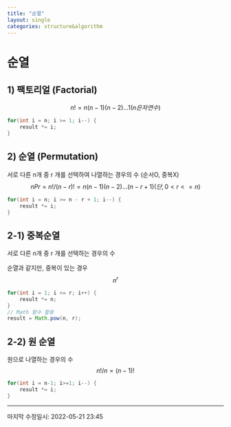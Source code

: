 ```yaml
---
title: "순열"
layout: single
categories: structure&algorithm
---
```


# 순열

## 1) 팩토리얼 (Factorial)

$$
n! = n(n-1)(n-2)...1(n은 자연수)
$$

```java
for(int i = n; i >= 1; i--) {
	result *= i;
}
```



## 2) 순열 (Permutation)

서로 다른 n개 중 r 개를 선택하여 나열하는 경우의 수 (순서O, 중복X)
$$
nPr = n! / (n-r)! = n(n-1)(n-2)...(n-r+1)
(단, 0<r<=n)
$$

```java
for(int i = n; i >= n - r + 1; i--) {
    result *= i;
}
```



## 2-1) 중복순열

서로 다른 n개 중 r 개를 선택하는 경우의 수

순열과 같지만, 중복이 있는 경우
$$
n^r
$$

```java
for(int i = 1; i <= r; i++) {
	result *= n;
}
// Math 함수 활용
result = Math.pow(n, r);
```



## 2-2) 원 순열

원으로 나열하는 경우의 수
$$
n! / n = (n-1)!
$$

```java
for(int i = n-1; i>=1; i--) {
    result *= i;
}
```

---

마지막 수정일시: 2022-05-21 23:45


